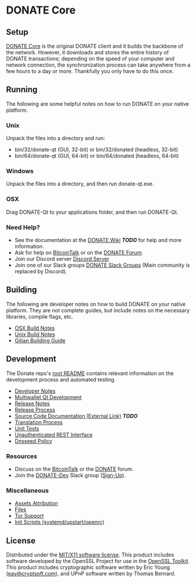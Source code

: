 DONATE Core
=====================

Setup
---------------------
[DONATE Core](http://donate.org/wallet) is the original DONATE client and it builds the backbone of the network. However, it downloads and stores the entire history of DONATE transactions; depending on the speed of your computer and network connection, the synchronization process can take anywhere from a few hours to a day or more. Thankfully you only have to do this once.

Running
---------------------
The following are some helpful notes on how to run DONATE on your native platform.

### Unix

Unpack the files into a directory and run:

- bin/32/donate-qt (GUI, 32-bit) or bin/32/donated (headless, 32-bit)
- bin/64/donate-qt (GUI, 64-bit) or bin/64/donated (headless, 64-bit)

### Windows

Unpack the files into a directory, and then run donate-qt.exe.

### OSX

Drag DONATE-Qt to your applications folder, and then run DONATE-Qt.

### Need Help?

* See the documentation at the [DONATE Wiki](https://en.bitcoin.it/wiki/Main_Page) ***TODO***
for help and more information.
* Ask for help on [BitcoinTalk](https://bitcointalk.org/index.php?topic=1262920.0) or on the [DONATE Forum](http://forum.donate.org/).
* Join our Discord server [Discord Server](https://discord.donate.org)
* Join one of our Slack groups [DONATE Slack Groups](https://donate.org/slack-logins/) (Main community is replaced by Discord).

Building
---------------------
The following are developer notes on how to build DONATE on your native platform. They are not complete guides, but include notes on the necessary libraries, compile flags, etc.

- [OSX Build Notes](build-osx.md)
- [Unix Build Notes](build-unix.md)
- [Gitian Building Guide](gitian-building.md)

Development
---------------------
The Donate repo's [root README](https://github.com/DONATE-Project/DONATE/blob/master/README.md) contains relevant information on the development process and automated testing.

- [Developer Notes](developer-notes.md)
- [Multiwallet Qt Development](multiwallet-qt.md)
- [Release Notes](release-notes.md)
- [Release Process](release-process.md)
- [Source Code Documentation (External Link)](https://dev.visucore.com/bitcoin/doxygen/) ***TODO***
- [Translation Process](translation_process.md)
- [Unit Tests](unit-tests.md)
- [Unauthenticated REST Interface](REST-interface.md)
- [Dnsseed Policy](dnsseed-policy.md)

### Resources

* Discuss on the [BitcoinTalk](https://bitcointalk.org/index.php?topic=1262920.0) or the [DONATE](http://forum.donate.org/) forum.
* Join the [DONATE-Dev](https://donate-dev.slack.com/) Slack group ([Sign-Up](https://donate-dev.herokuapp.com/)).

### Miscellaneous
- [Assets Attribution](assets-attribution.md)
- [Files](files.md)
- [Tor Support](tor.md)
- [Init Scripts (systemd/upstart/openrc)](init.md)

License
---------------------
Distributed under the [MIT/X11 software license](http://www.opensource.org/licenses/mit-license.php).
This product includes software developed by the OpenSSL Project for use in the [OpenSSL Toolkit](https://www.openssl.org/). This product includes
cryptographic software written by Eric Young ([eay@cryptsoft.com](mailto:eay@cryptsoft.com)), and UPnP software written by Thomas Bernard.
